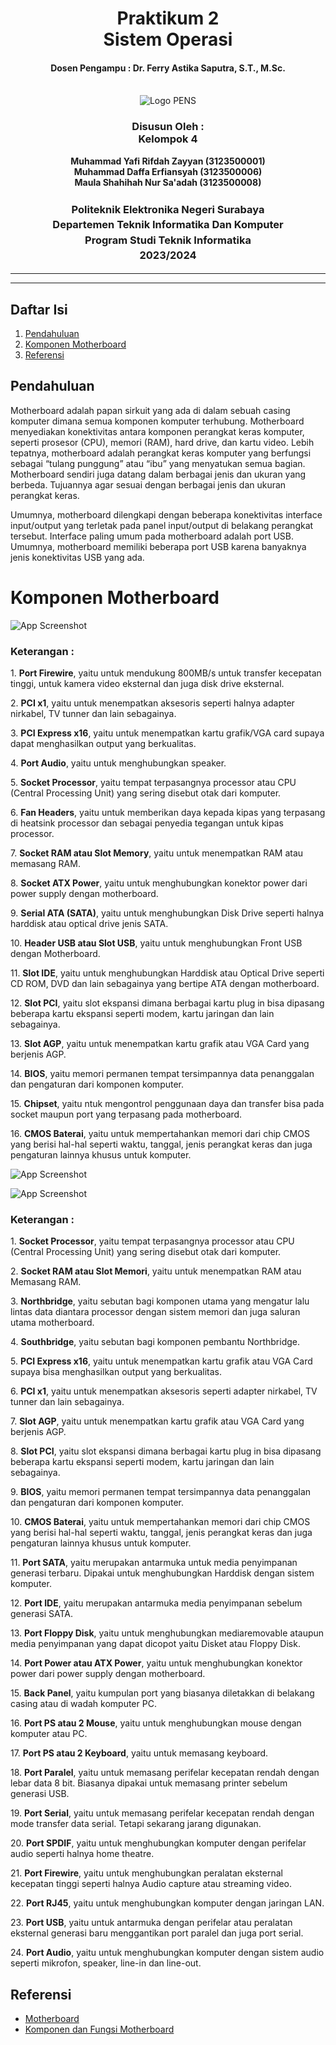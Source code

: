 <div align="center">
  <h1 style="text-align: center;font-weight: bold">Praktikum 2<br>Sistem Operasi</h1>
  <h4 style="text-align: center;">Dosen Pengampu : Dr. Ferry Astika Saputra, S.T., M.Sc.</h4>
</div>
<br/>
<div align="center">
  <img src="https://upload.wikimedia.org/wikipedia/id/4/44/Logo_PENS.png" alt="Logo PENS">
  <h3 style="text-align: center;">Disusun Oleh : <br>Kelompok 4</h3>
  <p style="text-align: center;">
    <strong>Muhammad Yafi Rifdah Zayyan (3123500001)</strong><br>
    <strong>Muhammad Daffa Erfiansyah (3123500006)</strong><br>
    <strong>Maula Shahihah Nur Sa'adah (3123500008)</strong>
  </p>

<h3 style="text-align: center;line-height: 1.5">Politeknik Elektronika Negeri Surabaya<br>Departemen Teknik Informatika Dan Komputer<br>Program Studi Teknik Informatika<br>2023/2024</h3>
  <hr><hr>
</div>

## Daftar Isi

1. [Pendahuluan](#pendahuluan)
2. [Komponen Motherboard](#komponen-motherboard)
3. [Referensi](#referensi)

## Pendahuluan

<p>Motherboard adalah papan sirkuit yang ada di dalam sebuah casing komputer dimana semua komponen komputer terhubung. Motherboard menyediakan konektivitas antara komponen perangkat keras komputer, seperti prosesor (CPU), memori (RAM), hard drive, dan kartu video. Lebih tepatnya, motherboard adalah perangkat keras komputer yang berfungsi sebagai “tulang punggung” atau “ibu” yang menyatukan semua bagian. Motherboard sendiri juga datang dalam berbagai jenis dan ukuran yang berbeda. Tujuannya agar sesuai dengan berbagai jenis dan ukuran perangkat keras.

Umumnya, motherboard dilengkapi dengan beberapa konektivitas interface input/output yang terletak pada panel input/output di belakang perangkat tersebut. Interface paling umum pada motherboard adalah port USB. Umumnya, motherboard memiliki beberapa port USB karena banyaknya jenis konektivitas USB yang ada.</p>

<h1>Komponen Motherboard</h1>

![App Screenshot](https://github.com/maulaasn/SysOp-3123500008/blob/main/Week-2/Komponen%20motherboard/img/motherboard.jpg?raw=true)

</div>

<div>
  <h3><b>Keterangan : </b></h3>

  <p>1. <b>Port Firewire</b>, yaitu untuk mendukung 800MB/s untuk transfer kecepatan tinggi, untuk kamera video eksternal dan juga disk drive eksternal.</p>
  <p>2. <b>PCI x1</b>, yaitu untuk menempatkan aksesoris seperti halnya adapter nirkabel, TV tunner dan lain sebagainya.</p>
  <p>3. <b>PCI Express x16</b>, yaitu untuk menempatkan kartu grafik/VGA card supaya dapat menghasilkan output yang berkualitas.</p>
  <p>4. <b>Port Audio</b>, yaitu untuk menghubungkan speaker.</p>
  <p>5. <b>Socket Processor</b>, yaitu tempat terpasangnya processor atau CPU (Central Processing Unit) yang sering disebut otak dari komputer.</p>
  <p>6. <b>Fan Headers</b>, yaitu untuk memberikan daya kepada kipas yang terpasang di heatsink processor dan sebagai penyedia tegangan untuk kipas processor.</p>
  <p>7. <b>Socket RAM atau Slot Memory</b>, yaitu untuk menempatkan RAM atau memasang RAM.</p>
  <p>8. <b>Socket ATX Power</b>, yaitu untuk menghubungkan konektor power dari power supply dengan motherboard.</p>
  <p>9. <b>Serial ATA (SATA)</b>, yaitu untuk menghubungkan Disk Drive seperti halnya harddisk atau optical drive jenis SATA.</p>
  <p>10. <b>Header USB atau Slot USB</b>, yaitu untuk menghubungkan Front USB dengan Motherboard.</p>
  <p>11. <b>Slot IDE</b>, yaitu untuk menghubungkan Harddisk atau Optical Drive seperti CD ROM, DVD dan lain sebagainya yang bertipe ATA dengan motherboard.</p>
  <p>12. <b>Slot PCI</b>, yaitu slot ekspansi dimana berbagai kartu plug in bisa dipasang beberapa kartu ekspansi seperti modem, kartu jaringan dan lain sebagainya.</p>
  <p>13. <b>Slot AGP</b>, yaitu untuk menempatkan kartu grafik atau VGA Card yang berjenis AGP.</p>
  <p>14. <b>BIOS</b>, yaitu memori permanen tempat tersimpannya data penanggalan dan pengaturan dari komponen komputer.</p>
  <p>15. <b>Chipset</b>, yaitu ntuk mengontrol penggunaan daya dan transfer bisa pada socket maupun port yang terpasang pada motherboard.</p>
  <p>16. <b>CMOS Baterai</b>, yaitu untuk mempertahankan memori dari chip CMOS yang berisi hal-hal seperti waktu, tanggal, jenis perangkat keras dan juga pengaturan lainnya khusus untuk komputer.</p>
</div>

![App Screenshot](https://github.com/maulaasn/SysOp-3123500008/blob/main/Week-2/Komponen%20motherboard/img/komponen-motherboard.jpg?raw=true)

![App Screenshot](https://github.com/maulaasn/SysOp-3123500008/blob/main/Week-2/Komponen%20motherboard/img/back-panel.jpg?raw=true)
</div>

<div>
  <h3><b>Keterangan : </b></h3>
  <p>1. <b>Socket Processor</b>, yaitu tempat terpasangnya processor atau CPU (Central Processing Unit) yang sering disebut otak dari komputer.</p>
  <p>2. <b>Socket RAM atau Slot Memori</b>, yaitu untuk menempatkan RAM atau Memasang RAM.</p>
  <p>3. <b>Northbridge</b>, yaitu sebutan bagi komponen utama yang mengatur lalu lintas data diantara processor dengan sistem memori dan juga saluran utama motherboard.</p>
  <p>4. <b>Southbridge</b>, yaitu sebutan bagi komponen pembantu Northbridge.</p>
  <p>5. <b>PCI Express x16</b>, yaitu untuk menempatkan kartu grafik atau VGA Card supaya bisa menghasilkan output yang berkualitas.</p>
  <p>6. <b>PCI x1</b>, yaitu untuk menempatkan aksesoris seperti adapter nirkabel, TV tunner dan lain sebagainya.</p>
  <p>7. <b>Slot AGP</b>, yaitu untuk menempatkan kartu grafik atau VGA Card yang berjenis AGP.</p>
  <p>8. <b>Slot PCI</b>, yaitu slot ekspansi dimana berbagai kartu plug in bisa dipasang beberapa kartu ekspansi seperti modem, kartu jaringan dan lain sebagainya.</p>
  <p>9. <b>BIOS</b>, yaitu memori permanen tempat tersimpannya data penanggalan dan pengaturan dari komponen komputer.</p>
  <p>10. <b>CMOS Baterai</b>, yaitu untuk mempertahankan memori dari chip CMOS yang berisi hal-hal seperti waktu, tanggal, jenis perangkat keras dan juga pengaturan lainnya khusus untuk komputer.</p>
  <p>11. <b>Port SATA</b>, yaitu merupakan antarmuka untuk media penyimpanan generasi terbaru. Dipakai untuk menghubungkan Harddisk dengan sistem komputer.
  <p>12. <b>Port IDE</b>, yaitu merupakan antarmuka media penyimpanan sebelum generasi SATA.</p>
  <p>13. <b>Port Floppy Disk</b>, yaitu untuk menghubungkan mediaremovable ataupun media penyimpanan yang dapat dicopot yaitu Disket atau Floppy Disk.</p>
  <p>14. <b>Port Power atau ATX Power</b>, yaitu untuk menghubungkan konektor power dari power supply dengan motherboard.</p>
  <p>15. <b>Back Panel</b>, yaitu kumpulan port yang biasanya diletakkan di belakang casing atau di wadah komputer PC.</p>
  <p>16. <b>Port PS atau 2 Mouse</b>, yaitu untuk menghubungkan mouse dengan komputer atau PC.</p>
  <p>17. <b>Port PS atau 2 Keyboard</b>, yaitu untuk memasang keyboard.</p>
  <p>18. <b>Port Paralel</b>, yaitu untuk memasang perifelar kecepatan rendah dengan lebar data 8 bit. Biasanya dipakai untuk memasang printer sebelum generasi USB.</p>
  <p>19. <b>Port Serial</b>, yaitu untuk memasang perifelar kecepatan rendah dengan mode transfer data serial. Tetapi sekarang jarang digunakan.</p>
  <p>20. <b>Port SPDIF</b>, yaitu untuk menghubungkan komputer dengan perifelar audio seperti halnya home theatre.</p>
  <p>21. <b>Port Firewire</b>, yaitu untuk menghubungkan peralatan eksternal kecepatan tinggi seperti halnya Audio capture atau streaming video.
  <p>22. <b>Port RJ45</b>, yaitu untuk menghubungkan komputer dengan jaringan LAN.</p>
  <p>23. <b>Port USB</b>, yaitu untuk antarmuka dengan perifelar atau peralatan eksternal generasi baru menggantikan port paralel dan juga port serial.</p>
  <p>24. <b>Port Audio</b>, yaitu untuk menghubungkan komputer dengan sistem audio seperti mikrofon, speaker, line-in dan line-out.</p>
</div>

## Referensi

- [Motherboard](https://kumparan.com/berita-update/mengenal-pengertian-dan-fungsi-motherboard-pada-komputer-1xPnkyxIiQc)
- [Komponen dan Fungsi Motherboard](https://www.ilmupengetahuan.co.id/pengertian-dan-fungsi-komponen-motherboard/)